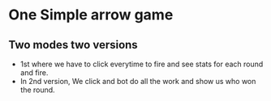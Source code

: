 # One Simple arrow game
## Two modes two versions

- 1st where we have to click everytime to fire and see stats for each round and fire.
- In 2nd version, We click and bot do all the work and show us who won the round.